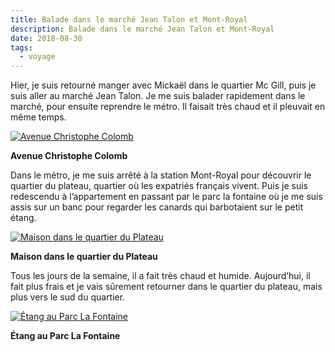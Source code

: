 ```yaml
---
title: Balade dans le marché Jean Talon et Mont-Royal
description: Balade dans le marché Jean Talon et Mont-Royal
date: 2018-08-30
tags:
  - voyage
---
```


Hier, je suis retourné manger avec Mickaël dans le quartier Mc Gill, puis je suis aller au marché Jean Talon. Je me suis balader rapidement dans le marché, pour ensuite reprendre le métro. Il faisait très chaud et il pleuvait en même temps.

 [![Avenue Christophe Colomb](img/e87647aa-ecc7-4b3e-af8a-5ff604c62a08.jpg?1659623946)](img/e87647aa-ecc7-4b3e-af8a-5ff604c62a08.jpg)

**Avenue Christophe Colomb**

Dans le métro, je me suis arrêté à la station Mont-Royal pour découvrir le quartier du plateau, quartier où les expatriés français vivent. Puis je suis redescendu à l’appartement en passant par le parc la fontaine où je me suis assis sur un banc pour regarder les canards qui barbotaient sur le petit étang.

 [![Maison dans le quartier du Plateau](img/1eacbfdf-d7f7-4037-8713-b13acb4a001d.jpg?1659623948)](img/1eacbfdf-d7f7-4037-8713-b13acb4a001d.jpg)

**Maison dans le quartier du Plateau**

Tous les jours de la semaine, il a fait très chaud et humide. Aujourd’hui, il fait plus frais et je vais sûrement retourner dans le quartier du plateau, mais plus vers le sud du quartier.

 [![Étang au Parc La Fontaine](img/889312bb-95d5-4527-a4fb-fd0eb9a99c1d.jpg?1659623950)](img/889312bb-95d5-4527-a4fb-fd0eb9a99c1d.jpg)

**Étang au Parc La Fontaine**